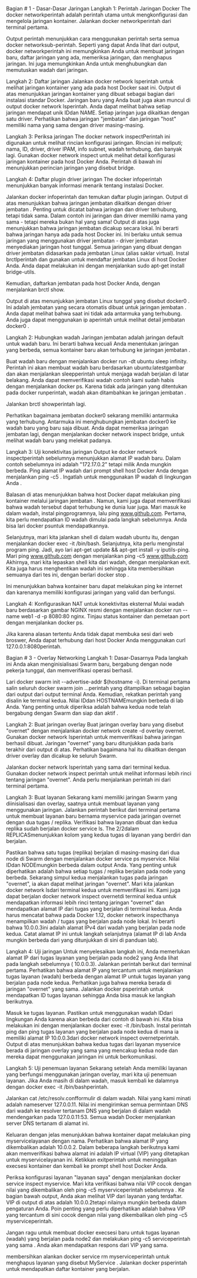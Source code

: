 Bagian # 1 - Dasar-Dasar Jaringan
Langkah 1: Perintah Jaringan Docker
The docker networkperintah adalah perintah utama untuk mengkonfigurasi dan mengelola jaringan kontainer. Jalankan docker
networkperintah dari terminal pertama.

Output perintah menunjukkan cara menggunakan perintah serta semua docker networksub-perintah. Seperti yang dapat Anda 
lihat dari output, docker networkperintah ini memungkinkan Anda untuk membuat jaringan baru, daftar jaringan yang ada, 
memeriksa jaringan, dan menghapus jaringan. Ini juga memungkinkan Anda untuk menghubungkan dan memutuskan wadah dari 
jaringan.

Langkah 2: Daftar jaringan
Jalankan docker network lsperintah untuk melihat jaringan kontainer yang ada pada host Docker saat ini.
Output di atas menunjukkan jaringan kontainer yang dibuat sebagai bagian dari instalasi standar Docker.
Jaringan baru yang Anda buat juga akan muncul di output docker network lsperintah.
Anda dapat melihat bahwa setiap jaringan mendapat unik IDdan NAME. Setiap jaringan juga dikaitkan dengan satu driver. 
Perhatikan bahwa jaringan "jembatan" dan jaringan "host" memiliki nama yang sama dengan driver masing-masing.

Langkah 3: Periksa jaringan
The docker network inspectPerintah ini digunakan untuk melihat rincian konfigurasi jaringan. Rincian ini meliputi; nama, 
ID, driver, driver IPAM, info subnet, wadah terhubung, dan banyak lagi.
Gunakan docker network inspect <network>untuk melihat detail konfigurasi jaringan kontainer pada host Docker Anda.
Perintah di bawah ini menunjukkan perincian jaringan yang disebut bridge.

Langkah 4: Daftar plugin driver jaringan
The docker infoperintah menunjukkan banyak informasi menarik tentang instalasi Docker.

Jalankan docker infoperintah dan temukan daftar plugin jaringan.
Output di atas menunjukkan bahwa jaringan jembatan dikaitkan dengan driver jembatan . Penting untuk dicatat bahwa 
jaringan dan driver terhubung, tetapi tidak sama. Dalam contoh ini jaringan dan driver memiliki nama yang sama - tetapi
mereka bukan hal yang sama!
Output di atas juga menunjukkan bahwa jaringan jembatan dicakup secara lokal. Ini berarti bahwa jaringan hanya ada pada 
host Docker ini. Ini berlaku untuk semua jaringan yang menggunakan driver jembatan - driver jembatan menyediakan jaringan 
host tunggal.
Semua jaringan yang dibuat dengan driver jembatan didasarkan pada jembatan Linux (alias saklar virtual).
Instal brctlperintah dan gunakan untuk mendaftar jembatan Linux di host Docker Anda. Anda dapat melakukan ini dengan 
menjalankan sudo apt-get install bridge-utils.

Kemudian, daftarkan jembatan pada host Docker Anda, dengan menjalankan brctl show.

Output di atas menunjukkan jembatan Linux tunggal yang disebut docker0 . Ini adalah jembatan yang secara otomatis dibuat 
untuk jaringan jembatan . Anda dapat melihat bahwa saat ini tidak ada antarmuka yang terhubung.
Anda juga dapat menggunakan ip aperintah untuk melihat detail jembatan docker0 .

Langkah 2: Hubungkan wadah
Jaringan jembatan adalah jaringan default untuk wadah baru. Ini berarti bahwa kecuali Anda menentukan jaringan yang
berbeda, semua kontainer baru akan terhubung ke jaringan jembatan .

Buat wadah baru dengan menjalankan docker run -dt ubuntu sleep infinity.
Perintah ini akan membuat wadah baru berdasarkan ubuntu:latestgambar dan akan menjalankan sleepperintah untuk menjaga 
wadah berjalan di latar belakang. Anda dapat memverifikasi wadah contoh kami sudah habis dengan menjalankan docker ps.
Karena tidak ada jaringan yang ditentukan pada docker runperintah, wadah akan ditambahkan ke jaringan jembatan .

Jalankan brctl showperintah lagi.

Perhatikan bagaimana jembatan docker0 sekarang memiliki antarmuka yang terhubung. Antarmuka ini menghubungkan jembatan 
docker0 ke wadah baru yang baru saja dibuat.
Anda dapat memeriksa jaringan jembatan lagi, dengan menjalankan docker network inspect bridge, untuk melihat wadah baru 
yang melekat padanya.

Langkah 3: Uji konektivitas jaringan
Output ke docker network inspectperintah sebelumnya menunjukkan alamat IP wadah baru. Dalam contoh sebelumnya ini adalah 
"172.17.0.2" tetapi milik Anda mungkin berbeda.
Ping alamat IP wadah dari prompt shell host Docker Anda dengan menjalankan ping -c5 <IPv4 Address>. Ingatlah untuk 
menggunakan IP wadah di lingkungan Anda .

Balasan di atas menunjukkan bahwa host Docker dapat melakukan ping kontainer melalui jaringan jembatan . Namun, kami 
juga dapat memverifikasi bahwa wadah tersebut dapat terhubung ke dunia luar juga. Mari masuk ke dalam wadah, instal 
pingprogramnya, lalu ping www.github.com.
Pertama, kita perlu mendapatkan ID wadah dimulai pada langkah sebelumnya. Anda bisa lari docker psuntuk mendapatkannya.

Selanjutnya, mari kita jalankan shell di dalam wadah ubuntu itu, dengan menjalankan docker exec -it <CONTAINER ID> /bin/bash.
Selanjutnya, kita perlu menginstal program ping. Jadi, ayo lari apt-get update && apt-get install -y iputils-ping.
Mari ping www.github.com dengan menjalankan ping -c5 www.github.com
Akhirnya, mari kita lepaskan shell kita dari wadah, dengan menjalankan exit.
Kita juga harus menghentikan wadah ini sehingga kita membersihkan semuanya dari tes ini, dengan berlari docker stop
<CONTAINER ID>.

Ini menunjukkan bahwa kontainer baru dapat melakukan ping ke internet dan karenanya memiliki konfigurasi jaringan 
yang valid dan berfungsi.

Langkah 4: Konfigurasikan NAT untuk konektivitas eksternal
Mulai wadah baru berdasarkan gambar NGINX resmi dengan menjalankan docker run --name web1 -d -p 8080:80 nginx.
Tinjau status kontainer dan pemetaan port dengan menjalankan docker ps.

Jika karena alasan tertentu Anda tidak dapat membuka sesi dari web broswer, Anda dapat terhubung dari host Docker Anda 
menggunakan curl 127.0.0.1:8080perintah.

Bagian # 3 - Overlay Networking
Langkah 1: Dasar-Dasarnya
Pada langkah ini Anda akan menginisialisasi Swarm baru, bergabung dengan node pekerja tunggal, dan memverifikasi operasi 
berhasil.

Lari docker swarm init --advertise-addr $(hostname -i).
Di terminal pertama salin seluruh docker swarm join ...perintah yang ditampilkan sebagai bagian dari output dari output 
terminal Anda. Kemudian, rekatkan perintah yang disalin ke terminal kedua.
Nilai IDdan HOSTNAMEmungkin berbeda di lab Anda. Yang penting untuk diperiksa adalah bahwa kedua node telah bergabung 
dengan Swarm dan siap dan aktif .

Langkah 2: Buat jaringan overlay
Buat jaringan overlay baru yang disebut "overnet" dengan menjalankan docker network create -d overlay overnet.
Gunakan docker network lsperintah untuk memverifikasi bahwa jaringan berhasil dibuat.
Jaringan "overnet" yang baru ditunjukkan pada baris terakhir dari output di atas. Perhatikan bagaimana hal itu dikaitkan 
dengan driver overlay dan dicakup ke seluruh Swarm.

Jalankan docker network lsperintah yang sama dari terminal kedua.
Gunakan docker network inspect <network>perintah untuk melihat informasi lebih rinci tentang jaringan "overnet". Anda 
perlu menjalankan perintah ini dari terminal pertama.

Langkah 3: Buat layanan
Sekarang kami memiliki jaringan Swarm yang diinisialisasi dan overlay, saatnya untuk membuat layanan yang menggunakan
jaringan.
Jalankan perintah berikut dari terminal pertama untuk membuat layanan baru bernama myservice pada jaringan overnet 
dengan dua tugas / replika.
Verifikasi bahwa layanan dibuat dan kedua replika sudah berjalan docker service ls.
The 2/2dalam REPLICASmenunjukkan kolom yang kedua tugas di layanan yang berdiri dan berjalan.

Pastikan bahwa satu tugas (replika) berjalan di masing-masing dari dua node di Swarm dengan menjalankan docker service ps
myservice.
Nilai IDdan NODEmungkin berbeda dalam output Anda. Yang penting untuk diperhatikan adalah bahwa setiap tugas / replika berjalan pada node yang berbeda.
Sekarang simpul kedua menjalankan tugas pada jaringan "overnet", ia akan dapat melihat jaringan "overnet". Mari kita jalankan docker network lsdari terminal kedua untuk memverifikasi ini.
Kami juga dapat berjalan docker network inspect overnetdi terminal kedua untuk mendapatkan informasi lebih rinci tentang jaringan "overnet" dan mendapatkan alamat IP dari tugas yang berjalan di terminal kedua.
Anda harus mencatat bahwa pada Docker 1.12, docker network inspecthanya menampilkan wadah / tugas yang berjalan pada node lokal. Ini berarti bahwa 10.0.0.3ini adalah alamat IPv4 dari wadah yang berjalan pada node kedua. Catat alamat IP ini untuk langkah selanjutnya (alamat IP di lab Anda mungkin berbeda dari yang ditunjukkan di sini di panduan lab).

Langkah 4: Uji jaringan
Untuk menyelesaikan langkah ini, Anda memerlukan alamat IP dari tugas layanan yang berjalan pada node2 yang Anda lihat pada langkah sebelumnya ( 10.0.0.3).
Jalankan perintah berikut dari terminal pertama.
Perhatikan bahwa alamat IP yang tercantum untuk menjalankan tugas layanan (wadah) berbeda dengan alamat IP untuk tugas layanan yang berjalan pada node kedua. Perhatikan juga bahwa mereka berada di jaringan "overnet" yang sama.
Jalankan docker psperintah untuk mendapatkan ID tugas layanan sehingga Anda bisa masuk ke langkah berikutnya.

Masuk ke tugas layanan. Pastikan untuk menggunakan wadah IDdari lingkungan Anda karena akan berbeda dari contoh di bawah 
ini. Kita bisa melakukan ini dengan menjalankan docker exec -it <CONTAINER ID> /bin/bash.
Instal perintah ping dan ping tugas layanan yang berjalan pada node kedua di mana ia memiliki alamat IP 10.0.0.3dari docker network inspect overnetperintah.
Output di atas menunjukkan bahwa kedua tugas dari layanan myservice berada di jaringan overlay yang sama yang mencakup kedua node dan mereka dapat menggunakan jaringan ini untuk berkomunikasi.

Langkah 5: Uji penemuan layanan
Sekarang setelah Anda memiliki layanan yang berfungsi menggunakan jaringan overlay, mari kita uji penemuan layanan.
Jika Anda masih di dalam wadah, masuk kembali ke dalamnya dengan docker exec -it <CONTAINER ID> /bin/bashperintah.

Jalankan cat /etc/resolv.confformulir di dalam wadah.
Nilai yang kami minati adalah nameserver 127.0.0.11. Nilai ini mengirimkan semua permintaan DNS dari wadah ke resolver 
tertanam DNS yang berjalan di dalam wadah mendengarkan pada 127.0.0.11:53. Semua wadah Docker menjalankan server DNS 
tertanam di alamat ini.

Keluaran dengan jelas menunjukkan bahwa kontainer dapat melakukan ping myservicelayanan dengan nama. Perhatikan bahwa 
alamat IP yang dikembalikan adalah 10.0.0.2. Dalam beberapa langkah berikutnya kami akan memverifikasi bahwa alamat ini adalah IP virtual (VIP) yang ditetapkan untuk myservicelayanan ini.
Ketikkan exitperintah untuk meninggalkan execsesi kontainer dan kembali ke prompt shell host Docker Anda.

Periksa konfigurasi layanan "layanan saya" dengan menjalankan docker service inspect myservice. Mari kita verifikasi 
bahwa nilai VIP cocok dengan nilai yang dikembalikan oleh ping -c5 myserviceperintah sebelumnya .
Ke bagian bawah output, Anda akan melihat VIP dari layanan yang terdaftar. VIP di output di atas adalah 10.0.0.2tetapi 
nilainya mungkin berbeda dalam pengaturan Anda. Poin penting yang perlu diperhatikan adalah bahwa VIP yang tercantum di 
sini cocok dengan nilai yang dikembalikan oleh ping -c5 myserviceperintah.

Jangan ragu untuk membuat docker execsesi baru untuk tugas layanan (wadah) yang berjalan pada node2 dan melakukan 
ping -c5 serviceperintah yang sama . Anda akan mendapatkan respons dari VIP yang sama.

membersihkan
alankan docker service rm myserviceperintah untuk menghapus layanan yang disebut MyService .
Jalankan docker psperintah untuk mendapatkan daftar kontainer yang berjalan.
